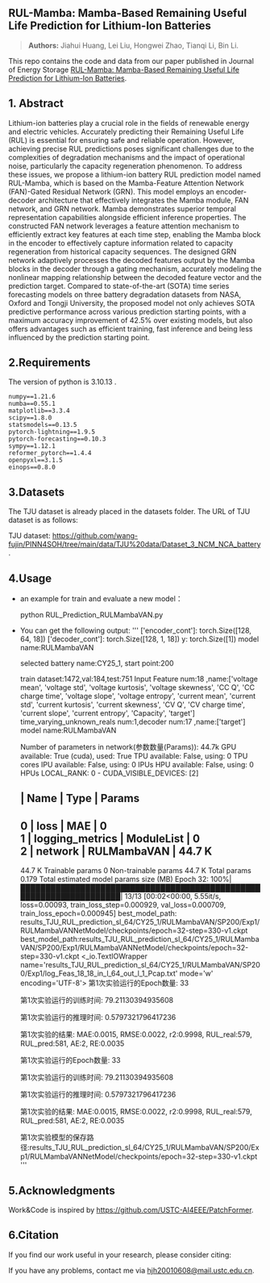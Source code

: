 ## RUL-Mamba: Mamba-Based Remaining Useful Life Prediction for Lithium-Ion Batteries

> **Authors:** Jiahui Huang, Lei Liu, Hongwei Zhao, Tianqi Li, Bin Li.

This repo contains the code and data from our paper published in Journal of Energy Storage [RUL-Mamba: Mamba-Based Remaining Useful Life Prediction for Lithium-Ion Batteries](Paper: ).

## 1. Abstract

Lithium-ion batteries play a crucial role in the fields of renewable energy and electric vehicles. Accurately predicting their Remaining Useful Life (RUL) is essential for ensuring safe and reliable operation. However, achieving precise RUL predictions poses significant challenges due to the complexities of degradation mechanisms and the impact of operational noise, particularly the capacity regeneration phenomenon. To address these issues, we propose a lithium-ion battery RUL prediction model named RUL-Mamba, which is based on the Mamba-Feature Attention Network (FAN)-Gated Residual Network (GRN). This model employs an encoder-decoder architecture that effectively integrates the Mamba module, FAN network, and GRN network. Mamba demonstrates superior temporal representation capabilities alongside efficient inference properties. The constructed FAN network leverages a feature attention mechanism to efficiently extract key features at each time step, enabling the Mamba block in the encoder to effectively capture information related to capacity regeneration from historical capacity sequences. The designed GRN network adaptively processes the decoded features output by the Mamba blocks in the decoder through a gating mechanism, accurately modeling the nonlinear mapping relationship between the decoded feature vector and the prediction target. Compared to state-of-the-art (SOTA) time series forecasting models on three battery degradation datasets from NASA, Oxford and Tongji University, the proposed model not only achieves SOTA predictive performance across various prediction starting points, with a maximum accuracy improvement of 42.5% over existing models, but also offers advantages such as efficient training, fast inference and being less influenced by the prediction starting point.

## 2.Requirements

The version of python is 3.10.13 .

    numpy==1.21.6
    numba==0.55.1
    matplotlib==3.3.4
    scipy==1.8.0
    statsmodels==0.13.5
    pytorch-lightning==1.9.5
    pytorch-forecasting==0.10.3
    sympy==1.12.1
    reformer_pytorch==1.4.4
    openpyxl==3.1.5
    einops==0.8.0

## 3.Datasets

The TJU dataset is already placed in the datasets folder. The URL of TJU dataset is as follows:

TJU dataset: https://github.com/wang-fujin/PINN4SOH/tree/main/data/TJU%20data/Dataset_3_NCM_NCA_battery.

## 4.Usage

* an example for train and evaluate a new model：

    python RUL_Prediction_RULMambaVAN.py

* You can get the following output:
    '''
    ['encoder_cont']: torch.Size([128, 64, 18])
    ['decoder_cont']: torch.Size([128, 1, 18])
    y: torch.Size([1])
    model name:RULMambaVAN

    selected battery name:CY25_1, start point:200

    train dataset:1472,val:184,test:751
    Input Feature num:18 ,name:['voltage mean', 'voltage std', 'voltage kurtosis', 'voltage skewness', 'CC Q', 'CC charge time', 'voltage slope', 'voltage entropy', 'current mean', 'current std', 'current kurtosis', 'current skewness', 'CV Q', 'CV charge time', 'current slope', 'current entropy', 'Capacity', 'target']
    time_varying_unknown_reals num:1,decoder num:17 ,name:['target']
    model name:RULMambaVAN

    Number of parameters in network(参数数量(Params)): 44.7k
    GPU available: True (cuda), used: True
    TPU available: False, using: 0 TPU cores
    IPU available: False, using: 0 IPUs
    HPU available: False, using: 0 HPUs
    LOCAL_RANK: 0 - CUDA_VISIBLE_DEVICES: [2]

    | Name            | Type        | Params
    ------------------------------------------------
    0 | loss            | MAE         | 0     
    1 | logging_metrics | ModuleList  | 0     
    2 | network         | RULMambaVAN | 44.7 K
    ------------------------------------------------
    44.7 K    Trainable params
    0         Non-trainable params
    44.7 K    Total params
    0.179     Total estimated model params size (MB)
    Epoch 32: 100%|████████████████████████████████████████████████████████████████████| 13/13 [00:02<00:00,  5.55it/s, loss=0.00093, train_loss_step=0.000929, val_loss=0.000709, train_loss_epoch=0.000945]
    best_model_path: results_TJU_RUL_prediction_sl_64/CY25_1/RULMambaVAN/SP200/Exp1/RULMambaVANNetModel/checkpoints/epoch=32-step=330-v1.ckpt                                                                
    best_model_path:results_TJU_RUL_prediction_sl_64/CY25_1/RULMambaVAN/SP200/Exp1/RULMambaVANNetModel/checkpoints/epoch=32-step=330-v1.ckpt <_io.TextIOWrapper name='results_TJU_RUL_prediction_sl_64/CY25_1/RULMambaVAN/SP200/Exp1/log_Feas_18_18_in_l_64_out_l_1_Pcap.txt' mode='w' encoding='UTF-8'>
    第1次实验运行的Epoch数量: 33  

    第1次实验运行的训练时间: 79.21130394935608  

    第1次实验运行的推理时间: 0.5797321796417236  

    第1次实验的结果: 
    MAE:0.0015, RMSE:0.0022, r2:0.9998, RUL_real:579, RUL_pred:581, AE:2, RE:0.0035  

    第1次实验运行的Epoch数量: 33  

    第1次实验运行的训练时间: 79.21130394935608  

    第1次实验运行的推理时间: 0.5797321796417236  

    第1次实验的结果: 
    MAE:0.0015, RMSE:0.0022, r2:0.9998, RUL_real:579, RUL_pred:581, AE:2, RE:0.0035  

    第1次实验模型的保存路径:results_TJU_RUL_prediction_sl_64/CY25_1/RULMambaVAN/SP200/Exp1/RULMambaVANNetModel/checkpoints/epoch=32-step=330-v1.ckpt
    '''
## 5.Acknowledgments

Work&Code is inspired by https://github.com/USTC-AI4EEE/PatchFormer.

## 6.Citation

If you find our work useful in your research, please consider citing:



If you have any problems, contact me via hjh20010608@mail.ustc.edu.cn.